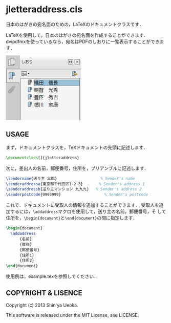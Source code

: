 jletteraddress.cls
==================

日本のはがきの宛名面のための，LaTeXのドキュメントクラスです．

LaTeXを使用して，日本のはがきの宛名面を作成することができます．
dvipdfmxを使っているなら，宛名はPDFのしおりに一覧表示することができます．

![BDF bookmark](pdfbookmark.png)


USAGE
-----

まず，ドキュメントクラスを，TeXドキュメントの先頭に記述します．

``` tex
\documentclass[]{jletteraddress}
```

次に，差出人の名前，郵便番号，住所を，プリアンブルに記述します．

``` tex
\sendername{送り主 太郎}                   % Sender's name
\senderaddressa{東京都千代田区1-2-3}       % Sender's address 1
\senderaddressb{送り主マンション 九九九}   % Sender's address 2
\senderpostcode{9999999}                   % Sender's postcode
```

これで．ドキュメントに受取人の情報を追加することができます．
受取人を追加するには，`\addaddress`マクロを使用して，送り主の名前，郵便番号，そ
して住所を，`\begin{document}`と`\end{document}`の間に指定します．

``` tex
\begin{document}
  \addaddress
      {名前}
      {敬称}
      {郵便番号}
      {住所1}
      {住所2}
\end{document}
```

使用例は，example.texを参照してください．


COPYRIGHT & LISENCE 
-------------------

Copyright (c) 2013 Shin'ya Ueoka.

This software is released under the MIT License, see LICENSE. 

